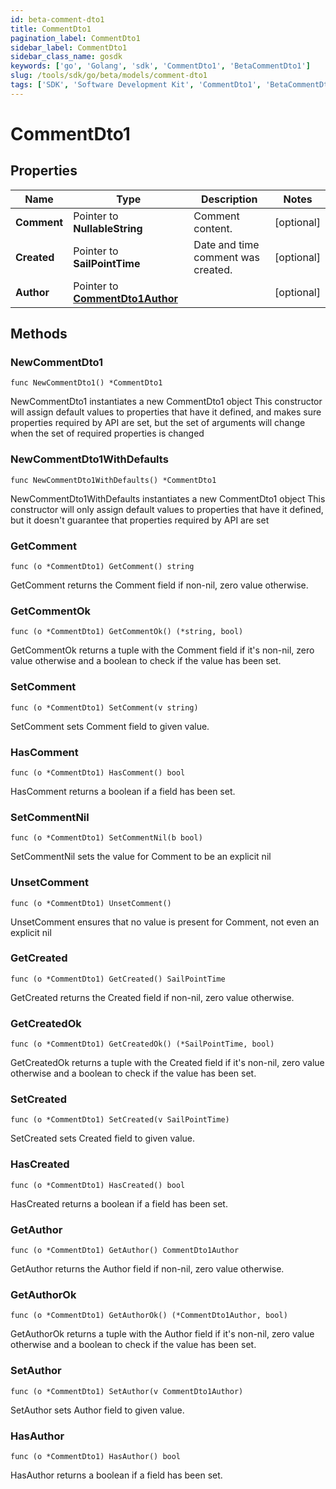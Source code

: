 ```yaml
---
id: beta-comment-dto1
title: CommentDto1
pagination_label: CommentDto1
sidebar_label: CommentDto1
sidebar_class_name: gosdk
keywords: ['go', 'Golang', 'sdk', 'CommentDto1', 'BetaCommentDto1'] 
slug: /tools/sdk/go/beta/models/comment-dto1
tags: ['SDK', 'Software Development Kit', 'CommentDto1', 'BetaCommentDto1']
---
```


# CommentDto1

## Properties

Name | Type | Description | Notes
------------ | ------------- | ------------- | -------------
**Comment** | Pointer to **NullableString** | Comment content. | [optional] 
**Created** | Pointer to **SailPointTime** | Date and time comment was created. | [optional] 
**Author** | Pointer to [**CommentDto1Author**](comment-dto1-author) |  | [optional] 

## Methods

### NewCommentDto1

`func NewCommentDto1() *CommentDto1`

NewCommentDto1 instantiates a new CommentDto1 object
This constructor will assign default values to properties that have it defined,
and makes sure properties required by API are set, but the set of arguments
will change when the set of required properties is changed

### NewCommentDto1WithDefaults

`func NewCommentDto1WithDefaults() *CommentDto1`

NewCommentDto1WithDefaults instantiates a new CommentDto1 object
This constructor will only assign default values to properties that have it defined,
but it doesn't guarantee that properties required by API are set

### GetComment

`func (o *CommentDto1) GetComment() string`

GetComment returns the Comment field if non-nil, zero value otherwise.

### GetCommentOk

`func (o *CommentDto1) GetCommentOk() (*string, bool)`

GetCommentOk returns a tuple with the Comment field if it's non-nil, zero value otherwise
and a boolean to check if the value has been set.

### SetComment

`func (o *CommentDto1) SetComment(v string)`

SetComment sets Comment field to given value.

### HasComment

`func (o *CommentDto1) HasComment() bool`

HasComment returns a boolean if a field has been set.

### SetCommentNil

`func (o *CommentDto1) SetCommentNil(b bool)`

 SetCommentNil sets the value for Comment to be an explicit nil

### UnsetComment
`func (o *CommentDto1) UnsetComment()`

UnsetComment ensures that no value is present for Comment, not even an explicit nil
### GetCreated

`func (o *CommentDto1) GetCreated() SailPointTime`

GetCreated returns the Created field if non-nil, zero value otherwise.

### GetCreatedOk

`func (o *CommentDto1) GetCreatedOk() (*SailPointTime, bool)`

GetCreatedOk returns a tuple with the Created field if it's non-nil, zero value otherwise
and a boolean to check if the value has been set.

### SetCreated

`func (o *CommentDto1) SetCreated(v SailPointTime)`

SetCreated sets Created field to given value.

### HasCreated

`func (o *CommentDto1) HasCreated() bool`

HasCreated returns a boolean if a field has been set.

### GetAuthor

`func (o *CommentDto1) GetAuthor() CommentDto1Author`

GetAuthor returns the Author field if non-nil, zero value otherwise.

### GetAuthorOk

`func (o *CommentDto1) GetAuthorOk() (*CommentDto1Author, bool)`

GetAuthorOk returns a tuple with the Author field if it's non-nil, zero value otherwise
and a boolean to check if the value has been set.

### SetAuthor

`func (o *CommentDto1) SetAuthor(v CommentDto1Author)`

SetAuthor sets Author field to given value.

### HasAuthor

`func (o *CommentDto1) HasAuthor() bool`

HasAuthor returns a boolean if a field has been set.


